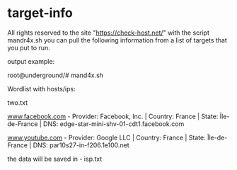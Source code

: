 # target-info

All rights reserved to the site "https://check-host.net/" with the script mandr4x.sh you can pull the following information from a list of targets that you put to run.

output example:

root@underground/# mand4x.sh

Wordlist with hosts/ips:

two.txt

www.facebook.com - Provider: Facebook, Inc. | Country: France | State: Île-de-France | DNS: edge-star-mini-shv-01-cdt1.facebook.com

www.youtube.com - Provider: Google LLC | Country: France | State: Île-de-France | DNS: par10s27-in-f206.1e100.net

the data will be saved in - isp.txt
